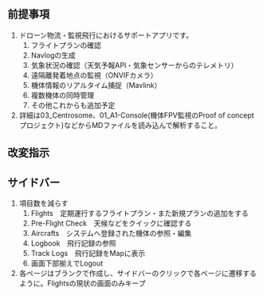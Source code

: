 ## 前提事項
1. ドローン物流・監視飛行におけるサポートアプリです。
	1. フライトプランの確認
	2. Navlogの生成
	3. 気象状況の確認（天気予報API・気象センサーからのテレメトリ）
	4. 遠隔離発着地点の監視（ONVIFカメラ）
	5. 機体情報のリアルタイム捕捉（Mavlink）
	6. 複数機体の同時管理
	7. その他これからも追加予定
2. 詳細は03_Centrosome、01_A1-Console(機体FPV監視のProof of conceptプロジェクト)などからMDファイルを読み込んで解析すること。

## 改変指示
## サイドバー
1. 項目数を減らす
	1. Flights　定期運行するフライトプラン・また新規プランの追加をする
	2. Pre-Flight Check　天候などをクイックに確認する
	3. Aircrafts　システムへ登録された機体の参照・編集
	4. Logbook　飛行記録の参照
	5. Track Logs　飛行記録をMapに表示
	6. 画面下部揃えでLogout
2. 各ページはブランクで作成し、サイドバーのクリックで各ページに遷移するように。Flightsの現状の画面のみキープ